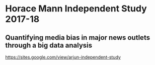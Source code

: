 # Horace Mann Independent Study 2017-18

## Quantifying media bias in major news outlets through a big data analysis

https://sites.google.com/view/arjun-independent-study
